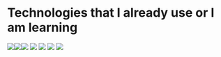 

<h1> Technologies that I already use or I am learning </h1>
<img src=https://img.shields.io/badge/Ansible-FF0000?logo=ansible&logoColor=white&style=flat><img src=https://img.shields.io/badge/git-FF4F00?logo=git&logoColor=white&style=flat><img src=https://img.shields.io/badge/githubactions-0FF50F?logo=githubactions&logoColor=white&style=flat>
<img src=https://img.shields.io/badge/Docker-00FFFF?logo=Docker&logoColor=white&style=flat>
<img src=https://img.shields.io/badge/Bash-000000?logo=Bash&logoColor=white&style=flat>
<img src=https://img.shields.io/badge/linux-FFFF00?logo=linux&logoColor=white&style=flat>
<img src=https://img.shields.io/badge/terraform-FF00FF?logo=terraform&logoColor=white&style=flat>
